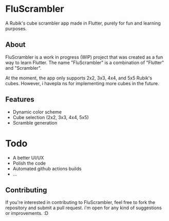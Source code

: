 # FluScrambler
A Rubik's cube scrambler app made in Flutter, purely for fun and learning purposes.

## About
FluScrambler is a work in progress (WIP) project that was created as a fun way to learn Flutter. The name "FluScrambler" is a combination of "Flutter" and "Scrambler".

At the moment, the app only supports 2x2, 3x3, 4x4, and 5x5 Rubik's cubes. However, i havepla ns for implementing more cubes in the future.

## Features
- Dynamic color scheme
- Cube selection (2x2, 3x3, 4x4, 5x5)
- Scramble generation

# Todo
- A better UI/UX
- Polish the code
- Automated github actions builds
- ...

## Contributing
If you're interested in contributing to FluScrambler, feel free to fork the repository and submit a pull request. i'm open for any kind of suggestions or improvements. :D
